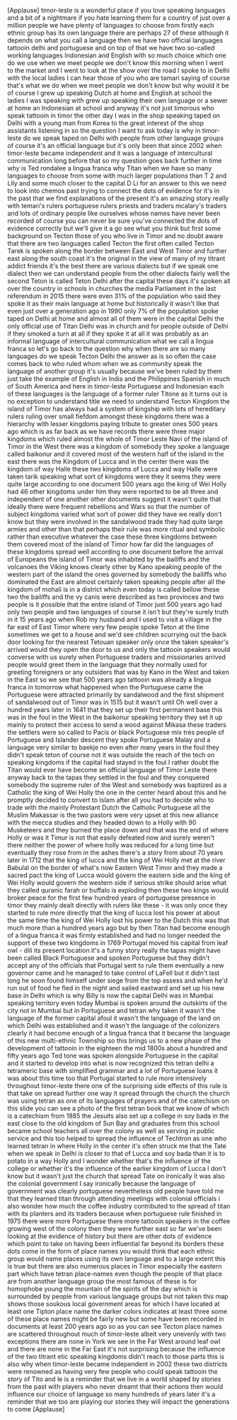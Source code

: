 
[Applause]
timor-leste is a wonderful place if you
love speaking languages and a bit of a
nightmare if you hate learning them for
a country of just over a million people
we have plenty of languages to choose
from
firstly each ethnic group has its own
language there are perhaps 27 of these
although it depends on what you call a
language then we have two official
languages
tattooin delhi and portuguese and on top
of that we have two so-called working
languages Indonesian and English with so
much choice which one do we use when we
meet people we don&#39;t know this morning
when I went to the market and I went to
look at the show over the road I spoke
to in Delhi with the local ladies I can
hear those of you who are tamari saying
of course that&#39;s what we do when we meet
people we don&#39;t know but why would it be
of course I grew up speaking Dutch at
home and English at school the ladies I
was speaking with grew up speaking their
own language or a sewer at home an
Indonesian at school and anyway it&#39;s not
just timorous who speak tattooin in
timor the other day I was in the shop
speaking taped on Delhi with a young man
from Korea to the great interest of the
shop assistants listening in so the
question I want to ask today is why in
timor-leste do we speak taped on Delhi
with people from other language groups
of course it&#39;s an official language but
it&#39;s only been that since 2002 when
timor-leste became independent and it
was a language of intercultural
communication long before that so my
question goes back further in time why
is Ted rondalee a lingua franca why
Titan when we have so many languages to
choose from some with much larger
populations than T 2 and Lily and some
much closer to the capital D Li
for an answer to this we need to look
into chemos past trying to connect the
dots of evidence for it&#39;s in the past
that we find explanations of the present
it&#39;s an amazing story really with
temari&#39;s rulers portuguese rulers
priests and traders
mcalary&#39;s traders and lots of ordinary
people like ourselves whose names have
never been recorded of course you can
never be sure you&#39;ve connected the dots
of evidence correctly but we&#39;ll give it
a go see what you think but first some
background on Tecton those of you who
live in Timor and no doubt aware that
there are two languages called Tecton
the first often called Tecton Tarek is
spoken along the border between East and
West Timor and further east along the
south coast it&#39;s the original in the
view of many of my titrant addict
friends it&#39;s the best
there are various dialects but if we
speak one dialect then we can understand
people from the other dialects fairly
well the second Teton is called Teton
Delhi after the capital these days it&#39;s
spoken all over the country in schools
in churches the media Parliament in the
last referendum in 2015 there were even
31% of the population who said they
spoke it as their main language at home
but historically it wasn&#39;t like that
even just over a generation ago in 1990
only 7% of the population spoke taped on
Delhi at home and almost all of them
were in the capital Delhi the only
official use of Titan Delhi was in
church and for people outside of Delhi
if they smoked a turn at all if they
spoke it at all it was probably as an
informal language of intercultural
communication what we call a lingua
franca so let&#39;s go back to the question
why when there are so many languages do
we speak Tecton Delhi the answer as is
so often the case comes back to who
ruled whom when we as
community speak the language of another
group it&#39;s usually because we&#39;ve been
ruled by them
just take the example of English in
India and the Philippines Spanish in
much of South America and here in
timor-leste Portuguese and Indonesian
each of these languages is the language
of a former ruler Titone as it turns out
is no exception to understand title we
need to understand Tecton Kingdom the
island of Timor has always had a system
of kingship with lots of hereditary
rulers ruling over small fiefdom
amongst these kingdoms there was a
hierarchy with lesser kingdoms paying
tribute to greater ones 500 years ago
which is as far back as we have records
there were three major kingdoms which
ruled almost the whole of Timor Leste
Navi of the island of Timor in the West
there was a kingdom of somebody they
spoke a language called baikonur and it
covered most of the western half of the
island in the east
there was the Kingdom of Lucca and in
the center there was the kingdom of way
Halle these two kingdoms of Lucca and
way Halle were taken tarik speaking what
sort of kingdoms were they it seems they
were quite large according to one
document 500 years ago
the king of Wei Holly had 46 other
kingdoms under him they were reported to
be all three and independent of one
another other documents suggest it
wasn&#39;t quite that ideally there were
frequent rebellions and Wars so that the
number of subject kingdoms varied what
sort of power did they have we really
don&#39;t know but they were involved in the
sandalwood trade they had quite large
armies and other than that perhaps their
rule was more ritual and symbolic rather
than executive whatever the case these
three kingdoms between them covered most
of the island of Timor
how far did the languages of these
kingdoms spread well
according to one document before the
arrival of Europeans the island of Timor
was inhabited by the bailiffs and the
volcanoes the Viking knows clearly other
by Kano speaking people of the western
part of the island the ones governed by
somebody the bailiffs who dominated the
East are almost certainly taken speaking
people after all the kingdom of mohali
is in a district which even today is
called bellow these two the bailiffs and
the vy canis were described as two
provinces and two people is it possible
that the entire island of Timor just 500
years ago had only two people and two
languages of course it isn&#39;t but they&#39;re
surely truth in it
15 years ago when Rob my husband and I
used to visit a village in the far east
of East Timor where very few people
spoke Teton at the time
sometimes we get to a house and we&#39;d see
children scurrying out the back door
looking for the nearest Tetouan speaker
only once the taken speaker&#39;s arrived
would they open the door to us and only
the tattooin speakers would converse
with us
surely when Portuguese traders and
missionaries arrived people would greet
them in the language that they normally
used for greeting foreigners or any
outsiders that was by Kano in the West
and taken in the East so we see that 500
years ago tattooin was already a lingua
franca in tomorrow what happened when
the Portuguese came the Portuguese were
attracted primarily by sandalwood and
the first shipment of sandalwood out of
Timor was in 1515 but it wasn&#39;t until Oh
well over a hundred years later in 1641
that they set up their first permanent
base this was in the foul in the West in
the baikonur speaking territory they set
it up mainly to protect their access to
send a wood against Mikasa these traders
the settlers were so called to Pacis or
black Portuguese mix
trés people of Portuguese and Islander
descent they spoke Portuguese Malay and
a language very similar to baekje no
even after many years in the foul they
didn&#39;t speak teton of course not it was
outside the reach of the tech on
speaking kingdoms if the capital had
stayed in the foul I rather doubt the
Titan would ever have become an official
language of Timor Leste there anyway
back to the tapas they settled in the
foul and they conquered somebody the
supreme ruler of the West and somebody
was baptized as a Catholic the king of
Wei Holly the one in the center heard
about this and he promptly decided to
convert to Islam after all you had to
decide who to trade with the mainly
Protestant Dutch the Catholic Portuguese
all the Muslim Makassar is the two
pastors were very upset at this new
alliance with the mecca studies and they
headed down to a Holly with 90
Musketeers and they burned the place
down and that was the end of where Holly
or was it Timur is not that easily
defeated now and surely weren&#39;t there
neither the power of where holly was
reduced for a long time but eventually
they rose from in the ashes there&#39;s a
story from about 70 years later in 1712
that the king of lucca and the king of
Wei Holly met at the river Babulal on
the border of what&#39;s now Eastern West
Timor and they made a sacred pact the
king of Lucca would govern the eastern
side and the king of Wei Holly would
govern the western side if serious
strike should arise what they called
quranic farah or buffalo is exploding
then these two kings would broker peace
for the first few hundred years of
portuguese presence in timor they mainly
dealt directly with rulers like these -
it was only once they started to rule
more directly that the king of lucca
lost his power at about the same time
the king of Wei Holly lost his power to
the Dutch this was
that much more than a hundred years ago
but by then Titan had become enough of a
lingua franca it was firmly established
and had no longer needed the support of
these two kingdoms in 1769 Portugal
moved his capital from leaf owl - dili
its present location it&#39;s a funny story
really
the tapas might have been called Black
Portuguese and spoken Portuguese but
they didn&#39;t accept any of the officials
that Portugal sent to rule them
eventually a new governor came and he
managed to take control of LaFell but it
didn&#39;t last long he soon found himself
under siege from the top assess and when
he&#39;d run out of food he fled in the
night and sailed eastward and set up his
new base in Delhi which is why Billy is
now the capital Delhi was in Mumbai
speaking territory even today Mumbai is
spoken around the outskirts of the city
not in Mumbai but in Portuguese and
tetran why taken it wasn&#39;t the language
of the former capital afoul it wasn&#39;t
the language of the land on which Delhi
was established and it wasn&#39;t the
language of the colonizers clearly it
had become enough of a lingua franca
that it became the language of this new
multi-ethnic Township so this brings us
to a new phase of the development of
tattooin in the eighteen the mid 1800s
about a hundred and fifty years ago Ted
tone was spoken alongside Portuguese in
the capital and it started to develop
into what is now recognized this tetran
delhi a tetrameric base with simplified
grammar and a lot of Portuguese loans it
was about this time too that Portugal
started to rule more intensively
throughout timor-leste there one of the
surprising side effects of this rule is
that take on spread further one way it
spread
through the church the church was using
tetran as one of its languages of
prayers and of the catechism on this
slide you can see a photo of the first
tetran book that we know of which is a
catechism from 1885 the Jesuits also set
up a college in soy bada in the east
close to the old kingdom of Sun Bay and
graduates from this school became school
teachers all over the colony as well as
serving in public service and this too
helped to spread the influence of
Techtron as one who learned tetran in
where Holly in the center it&#39;s often
struck me that the Tate when we speak in
Delhi is closer to that of Lucca and soy
bada than it is to potato in a way Holly
and I wonder whether that&#39;s the
influence of the college or whether it&#39;s
the influence of the earlier kingdom of
Lucca I don&#39;t know but it wasn&#39;t just
the church that spread Tate on
ironically it was also the colonial
government
I say ironically because the language of
government was clearly portuguese
nevertheless old people have told me
that they learned titan through
attending meetings with colonial
officials i also wonder how much the
coffee industry contributed to the
spread of titan with its planters and
its traders because when portuguese rule
finished in 1975 there were more
Portuguese there more tattooin speakers
in the coffee growing west of the colony
then they were further east so far we&#39;ve
been looking at the evidence of history
but there are other dots of evidence
which point to take on having been
influential far beyond its borders
these dots come in the form of place
names you would think that each ethnic
group would name places using its own
language and to a large extent this is
true but there are also numerous places
in Timor especially the eastern part
which have
tetran place-names even though the
people of that place are from another
language group the most famous of these
is for homophobe young the mountain of
the spirits of the day which is
surrounded by people from various
language groups but not taken this map
shows those soukous local government
areas for which I have located at least
one Tipton place name the darker colors
indicates at least three some of these
place names might be fairly new but some
have been recorded in documents at least
200 years ago so as you can see Tecton
place names are scattered throughout
much of timor-leste albeit very unevenly
with two exceptions there are none in
York we see in the Far West around leaf
owl and there are none in the Far East
it&#39;s not surprising because the
influence of the two titrant etic
speaking kingdoms didn&#39;t reach to those
parts this is also why when timor-leste
became independent in 2002 these two
districts were renowned as having very
few people who could speak tattooin the
story of Tito and le is a reminder that
we live in a world shaped by stories
from the past with players who never
dreamt that their actions then would
influence our choice of language so many
hundreds of years later it&#39;s a reminder
that we too are playing our stories they
will impact the generations to come
[Applause]
